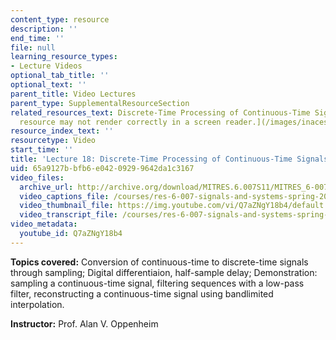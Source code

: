 ```yaml
---
content_type: resource
description: ''
end_time: ''
file: null
learning_resource_types:
- Lecture Videos
optional_tab_title: ''
optional_text: ''
parent_title: Video Lectures
parent_type: SupplementalResourceSection
related_resources_text: Discrete-Time Processing of Continuous-Time Signals (![This
  resource may not render correctly in a screen reader.](/images/inacessible.gif)[PDF](resources/mitres_6_007s11_lec18))
resource_index_text: ''
resourcetype: Video
start_time: ''
title: 'Lecture 18: Discrete-Time Processing of Continuous-Time Signals'
uid: 65a9127b-bfb6-e042-0929-9642da1c3167
video_files:
  archive_url: http://archive.org/download/MITRES.6.007S11/MITRES_6-007S11lec18_300k.mp4
  video_captions_file: /courses/res-6-007-signals-and-systems-spring-2011/93e0c6fa2c9154d6a65c9c6493603e41_Q7aZNgY18b4.vtt
  video_thumbnail_file: https://img.youtube.com/vi/Q7aZNgY18b4/default.jpg
  video_transcript_file: /courses/res-6-007-signals-and-systems-spring-2011/4730355239bdc0bad0097e01e7a7d419_Q7aZNgY18b4.pdf
video_metadata:
  youtube_id: Q7aZNgY18b4
---
```


**Topics covered:** Conversion of continuous-time to discrete-time signals through sampling; Digital differentiaion, half-sample delay; Demonstration: sampling a continuous-time signal, filtering sequences with a low-pass filter, reconstructing a continuous-time signal using bandlimited interpolation.

**Instructor:** Prof. Alan V. Oppenheim